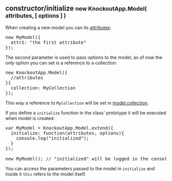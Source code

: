 <h2 class="page-header">constructor/initialize <small>new KnockoutApp.Model( attributes, [ options ] )</small></h2>

When creating a new model you can its [attributes](#attributesmodel.attributes):

<pre class="prettyprint">
new MyModel({
  attr1: "the first attribute"
});
</pre>

The second parameter is used to pass options to the model, as of now the only option you can set is a reference to a collection:

<pre class="prettyprint">
new KnockoutApp.Model({
  //attributes
}{
  collection: MyCollection
});
</pre>

This way a reference to `MyCollection` will be set in [model.collection](#collectionmodel.collection).

If you define a `initialize` function in the class' prototype it will be executed when model is created:

<pre class="prettyprint">
var MyModel = KnockoutApp.Model.extend({
  initialize: function(attributes, options){
    console.log("initialized");
  }
});

new MyModel(); // "initialized" will be logged in the console
</pre>

You can access the parameters passed to the model in `initialize` and inside it `this` refers to the model itself.